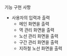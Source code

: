기능 구현 사항

- 사용자의 입력과 출력
    - 메인 화면을 출력
    - 역 관리 화면을 출력
    - 노선 관리 화면을 출력
    - 구간 관리 화면을 출력
    - 지하철 노선 화면을 출력

